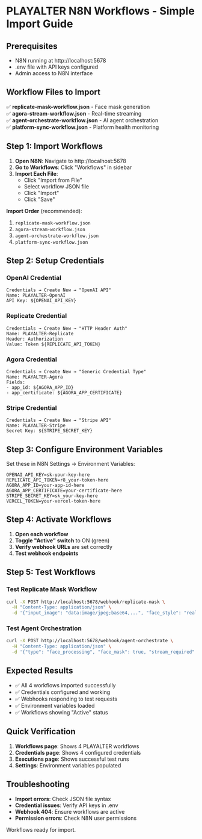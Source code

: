 # PLAYALTER N8N Workflows - Simple Import Guide

## Prerequisites
- N8N running at http://localhost:5678
- .env file with API keys configured
- Admin access to N8N interface

## Workflow Files to Import
✅ **replicate-mask-workflow.json** - Face mask generation  
✅ **agora-stream-workflow.json** - Real-time streaming  
✅ **agent-orchestrate-workflow.json** - AI agent orchestration  
✅ **platform-sync-workflow.json** - Platform health monitoring  

## Step 1: Import Workflows

1. **Open N8N**: Navigate to http://localhost:5678
2. **Go to Workflows**: Click "Workflows" in sidebar
3. **Import Each File**:
   - Click "Import from File"
   - Select workflow JSON file
   - Click "Import"
   - Click "Save"

**Import Order** (recommended):
1. `replicate-mask-workflow.json`
2. `agora-stream-workflow.json`  
3. `agent-orchestrate-workflow.json`
4. `platform-sync-workflow.json`

## Step 2: Setup Credentials

### OpenAI Credential
```
Credentials → Create New → "OpenAI API"
Name: PLAYALTER-OpenAI
API Key: ${OPENAI_API_KEY}
```

### Replicate Credential  
```
Credentials → Create New → "HTTP Header Auth"
Name: PLAYALTER-Replicate
Header: Authorization
Value: Token ${REPLICATE_API_TOKEN}
```

### Agora Credential
```
Credentials → Create New → "Generic Credential Type"
Name: PLAYALTER-Agora
Fields:
- app_id: ${AGORA_APP_ID}
- app_certificate: ${AGORA_APP_CERTIFICATE}
```

### Stripe Credential
```
Credentials → Create New → "Stripe API"
Name: PLAYALTER-Stripe
Secret Key: ${STRIPE_SECRET_KEY}
```

## Step 3: Configure Environment Variables

Set these in N8N Settings → Environment Variables:
```
OPENAI_API_KEY=sk-your-key-here
REPLICATE_API_TOKEN=r8_your-token-here
AGORA_APP_ID=your-app-id-here
AGORA_APP_CERTIFICATE=your-certificate-here
STRIPE_SECRET_KEY=sk_your-key-here
VERCEL_TOKEN=your-vercel-token-here
```

## Step 4: Activate Workflows

1. **Open each workflow**
2. **Toggle "Active" switch** to ON (green)
3. **Verify webhook URLs** are set correctly
4. **Test webhook endpoints**

## Step 5: Test Workflows

### Test Replicate Mask Workflow
```bash
curl -X POST http://localhost:5678/webhook/replicate-mask \
  -H "Content-Type: application/json" \
  -d '{"input_image": "data:image/jpeg;base64,...", "face_style": "realistic"}'
```

### Test Agent Orchestration
```bash
curl -X POST http://localhost:5678/webhook/agent-orchestrate \
  -H "Content-Type: application/json" \
  -d '{"type": "face_processing", "face_mask": true, "stream_required": true}'
```

## Expected Results
- ✅ All 4 workflows imported successfully
- ✅ Credentials configured and working
- ✅ Webhooks responding to test requests
- ✅ Environment variables loaded
- ✅ Workflows showing "Active" status

## Quick Verification
1. **Workflows page**: Shows 4 PLAYALTER workflows
2. **Credentials page**: Shows 4 configured credentials  
3. **Executions page**: Shows successful test runs
4. **Settings**: Environment variables populated

## Troubleshooting
- **Import errors**: Check JSON file syntax
- **Credential issues**: Verify API keys in .env
- **Webhook 404**: Ensure workflows are active
- **Permission errors**: Check N8N user permissions

Workflows ready for import.
